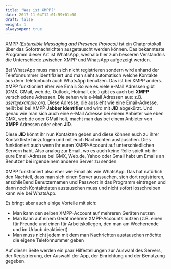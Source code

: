 ```yaml
---
title: "Was ist XMPP?"
date: 2017-11-04T12:01:59+01:00
draft: false
weight: 1
alwaysopen: true
---
```


[XMPP][10] *(Extensible Messaging and Presence Protocol)* ist ein Chatprotokoll über das Sofortnachrichten 
ausgetauscht werden können. Das bekannteste Programm dieser Art ist WhatsApp, weshalb hier zum besseren 
Verständnis die Unterschiede zwischen XMPP und WhatsApp aufgezeigt werden.

Bei WhatsApp muss man sich nicht registrieren sondern wird anhand der Telefonnummer identifiziert und 
man sieht automatisch welche Kontakte aus dem Telefonbuch auch WhatsApp benutzen. Das ist bei XMPP anders.
XMPP funktioniert eher wie Email: So wie es viele e-Mail Adressen gibt (GMX, GMail, web.de, Outlook, 
Hotmail, etc.) gibt es auch bei **XMPP** verschiedene Adressen. Die sehen wie e-Mail Adressen aus:
z.B. *user@example.org*.
Diese Adresse, die aussieht wie eine Email-Adresse, heißt bei bei XMPP **Jabber Identifier** und wird
mit **JID** abgekürzt.
Und genau wie man sich auch eine e-Mail Adresse bei einem Anbieter wie eben GMX, web.de oder GMail holt,
macht man das bei einem Anbieter von **XMPP** Adressen oder eben **JID**.

Diese **JID** könnt ihr nun Kontakten geben und diese können euch zu ihrer Kontaktliste hinzufügen und
mit euch Nachrichten austauschen. Dies funktioniert auch wenn ihr euren XMPP-Account auf unterschiedlichen 
Servern habt. Also analog zur Email, wo es auch keine Rolle spielt ob ihr eure Email-Adresse bei GMX, Web.de,
Yahoo oder Gmail habt um Emails an Benutzer bei irgendeinem anderen Server zu senden.

XMPP funktioniert also eher wie Email als wie WhatsApp. Das hat natürlich den Nachteil, dass man sich einen
Server aussuchen, sich dort registrieren, anschließend Benutzernamen und Passwort in das Programm eintragen
und dann noch Kontaktdaten austauschen muss und nicht sofort losschreiben kann wie bei WhatsApp.    

Es bringt aber auch einige Vorteile mit sich:

* Man kann den selben XMPP-Account auf mehreren Geräten nutzen
* Man kann auf einem Gerät mehrere XMPP-Accounts nutzen (z.B. einen für Freunde und einen für 
Arbeitskollegen, den man am Wochenende und im Urlaub deaktiviert)
* Man muss nicht jedem mit dem man Nachrichten austauschen möchte die eigene Telefonnummer geben
	
Auf dieser Seite werden ein paar Hilfestellungen zur Auswahl des Servers, der Registrierung, der Auswahl
der App, der Einrichtung und der Benutzung gegeben.


[10]:https://de.wikipedia.org/wiki/Extensible_Messaging_and_Presence_Protocol
